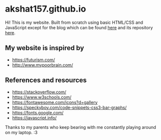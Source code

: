 # akshat157.github.io
Hi! This is my website.
Built from scratch using basic HTML/CSS and JavaScript except for the
blog which can be found [here](https://akshat157.github.io/blog/) and its repository [here](https://github.com/akshat157/blog/).


## My website is inspired by
* https://futurism.com/
* http://www.mypoorbrain.com/

## References and resources
* https://stackoverflow.com/
* https://www.w3schools.com/
* https://fontawesome.com/icons?d=gallery
* https://speckyboy.com/code-snippets-css3-bar-graphs/
* https://fonts.google.com/
* https://javascript.info/

Thanks to my parents who keep bearing with me constantly playing around on my laptop. :3
